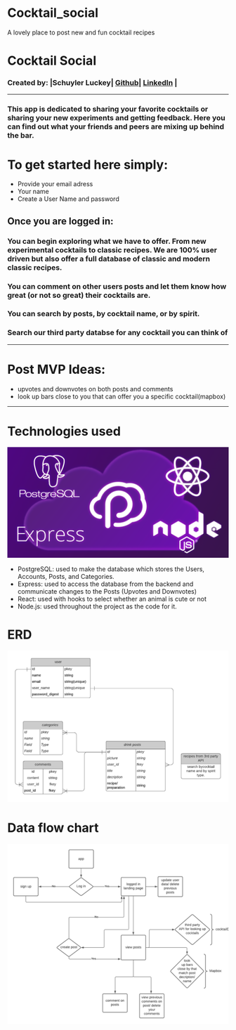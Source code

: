 # Cocktail_social
A lovely place to post new  and fun cocktail recipes
# Cocktail Social
### Created by: |Schuyler Luckey| [Github](https://github.com/Gnarlyluck)| [LinkedIn](https://www.linkedin.com/in/schuyler-luckey/) | 
***
### This app is dedicated to sharing your favorite cocktails or sharing your new experiments and getting feedback. Here you can find out what your friends and peers are mixing up behind the bar.  

# To get started here simply:
* Provide your email adress 
* Your name
* Create a User Name and password

## Once you are logged in:
### You can begin exploring what we have to offer. From new experimental cocktails to classic recipes. We are 100% user driven but also offer a full database of classic and modern classic recipes. 
### You can comment on other users posts and let them know how great (or not so great) their cocktails are.
### You can search by posts, by cocktail name, or by spirit. 
### Search our third party databse for any cocktail you can think of
***
# Post MVP Ideas:
* upvotes and downvotes on both posts and comments
* look up bars close to you that can offer you a specific cocktail(mapbox)
***
# Technologies used
![Technologies Used Cocktail Social](./ReadmeImages/PERNimage.png "Technologies Used in Cocktail Social")
- PostgreSQL: used to make the database which stores the Users, Accounts, Posts, and Categories.
- Express: used to access the database from the backend and communicate changes to the Posts (Upvotes and Downvotes)
- React: used with hooks to select whether an animal is cute or not
- Node.js: used throughout the project as the code for it.
# ERD

![ERD of cocktail social](./ReadmeImages/cocktail_p4_ERD_draft_4.png "ERD of cocktail social")

# Data flow chart

![flow chart of cocktail social](./ReadmeImages/component_hierarchy_cocktail_social_draft_3.png 'flow chart of cocktail social')